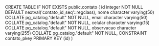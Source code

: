 CREATE TABLE IF NOT EXISTS public.contato
(
    id integer NOT NULL DEFAULT nextval('contato_id_seq'::regclass),
    nome character varying(50) COLLATE pg_catalog."default" NOT NULL,
    email character varying(50) COLLATE pg_catalog."default" NOT NULL,
    celular character varying(15) COLLATE pg_catalog."default" NOT NULL,
    observacao character varying(255) COLLATE pg_catalog."default" NOT NULL,
    CONSTRAINT contato_pkey PRIMARY KEY (id)
)